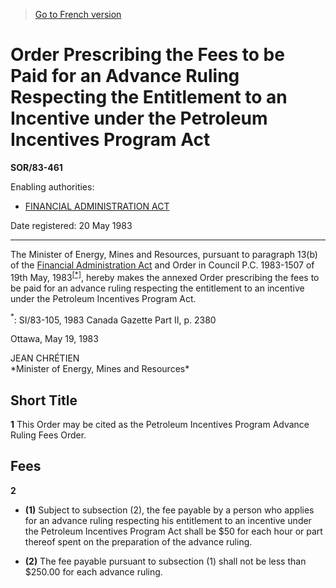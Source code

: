 > [Go to French version](/fr/Règlements/Décrets,%20ordonnances%20et%20règlements%20statutaires/83/461.md)

# Order Prescribing the Fees to be Paid for an Advance Ruling Respecting the Entitlement to an Incentive under the Petroleum Incentives Program Act

**SOR/83-461**

Enabling authorities: 
- [FINANCIAL ADMINISTRATION ACT](/en/Acts/Revised%20Statutes%20of%20Canada/F/F-11.md)

Date registered: 20 May 1983

----------

The Minister of Energy, Mines and Resources, pursuant to paragraph 13(b) of the [Financial Administration Act](/en/Acts/Revised%20Statutes%20of%20Canada/F/F-11.md) and Order in Council P.C. 1983-1507 of 19th May, 1983<sup><a href='#fn_1e'>[*]</a></sup>, hereby makes the annexed Order prescribing the fees to be paid for an advance ruling respecting the entitlement to an incentive under the Petroleum Incentives Program Act.

<a name='fn_1e'><sup>*</sup></a>: SI/83-105, 1983 Canada Gazette Part II, p. 2380<br />

Ottawa, May 19, 1983


<p>JEAN CHRÉTIEN<br />*Minister of Energy, Mines and Resources*<br /></p>




## Short Title


**1** This Order may be cited as the Petroleum Incentives Program Advance Ruling Fees Order.




## Fees


**2** 

- **(1)** Subject to subsection (2), the fee payable by a person who applies for an advance ruling respecting his entitlement to an incentive under the Petroleum Incentives Program Act shall be $50 for each hour or part thereof spent on the preparation of the advance ruling.

- **(2)** The fee payable pursuant to subsection (1) shall not be less than $250.00 for each advance ruling.



